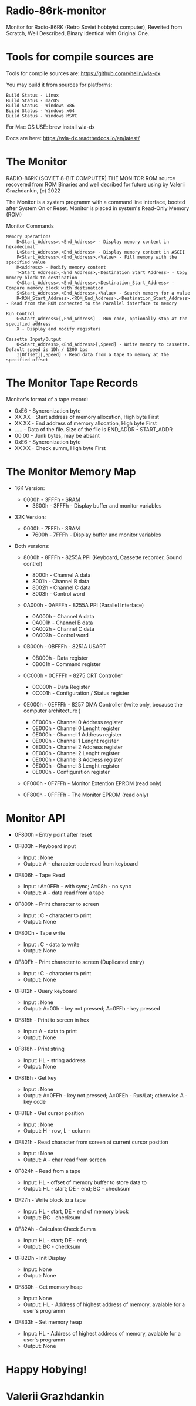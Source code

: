 # Radio-86rk-monitor
Monitor for Radio-86RK (Retro Soviet hobbyist computer), Rewrited from Scratch, Well Described, Binary Identical with Original One.

# Tools for compile sources are

Tools for compile sources are:
https://github.com/vhelin/wla-dx

You may build it from sources for platforms:

    Build Status - Linux
    Build Status - macOS
    Build Status - Windows x86
    Build Status - Windows x64
    Build Status - Windows MSVC


For Mac OS USE:
brew install wla-dx

Docs are here:
https://wla-dx.readthedocs.io/en/latest/

# The Monitor

RADIO-86RK (SOVIET 8-BIT COMPUTER)
THE MONITOR ROM source recovered from ROM Binaries and well decribed for future using
by Valerii Grazhdankin, (c) 2022

The Monitor is a system programm with a command line interface, 
booted after System On or Reset.
Monitor is placed in system's Read-Only Memory (ROM)

Monitor Commands

    Memory Operations
        D<Start_Address>,<End_Address> - Display memory content in hexadecimal
        L<Start_Address>,<End_Address> - Display memory content in ASCII
        F<Start_Address>,<End_Address>,<Value> - Fill memory with the specified value
        M<Address> - Modify memory content
        T<Start_Address>,<End_Address>,<Destination_Start_Address> - Copy memory block to destination
        C<Start_Address>,<End_Address>,<Destination_Start_Address> - Compare memory block with destination
        S<Start_Address>,<End_Address>,<Value> - Search memory for a value
        R<ROM_Start_Address>,<ROM_End_Address>,<Destination_Start_Address> - Read from the ROM connected to the Parallel interface to memory

    Run Control
        G<Start_Address>[,End_Address] - Run code, optionally stop at the specified address
        X - Display and modify registers

    Cassette Input/Output
        O<Start_Address>,<End_Address>[,Speed] - Write memory to cassette. Default speed is 1Dh / 1200 bps
        I[Offset][,Speed] - Read data from a tape to memory at the specified offset

# The Monitor Tape Records

Monitor's format of a tape record:

- 0xE6  - Syncronization byte
- XX XX - Start address of memory allocation, High byte First
- XX XX - End address of memory allocation, High byte First
- ..... - Data of the file. Size of the file is END_ADDR - START_ADDR
- 00 00 - Junk bytes, may be absant
- 0xE6  - Syncronization byte
- XX XX - Check summ, High byte First

# The Monitor Memory Map

- 16K Version:
    - 0000h - 3FFFh - SRAM
        - 3600h - 3FFFh - Display buffer and monitor variables

- 32K Version:
    - 0000h - 7FFFh - SRAM
        - 7600h - 7FFFh - Display buffer and monitor variables

- Both versions:
    - 8000h - 8FFFh - 8255A PPI (Keyboard, Cassette recorder, Sound control)
        - 8000h - Channel A data
        - 8001h - Channel B data
        - 8002h - Channel C data
        - 8003h - Control word

    - 0A000h - 0AFFFh - 8255A PPI (Parallel Interface)
        - 0A000h - Channel A data
        - 0A001h - Channel B data
        - 0A002h - Channel C data
        - 0A003h - Control word

    - 0B000h - 0BFFFh - 8251A USART
        - 0B000h - Data register
        - 0B001h - Command register

    - 0C000h - 0CFFFh - 8275 CRT Controller
        - 0C000h - Data Register
        - 0C001h - Configuration / Status register

    - 0E000h - 0EFFFh - 8257 DMA Controller (write only, because the computer architecture )
        - 0E000h - Channel 0 Address register 
        - 0E000h - Channel 0 Lenght register
        - 0E000h - Channel 1 Address register
        - 0E000h - Channel 1 Lenght register
        - 0E000h - Channel 2 Address register
        - 0E000h - Channel 2 Lenght register
        - 0E000h - Channel 3 Address register
        - 0E000h - Channel 3 Lenght register
        - 0E000h - Configuration register      

    - 0F000h - 0F7FFh - Monitor Extention EPROM (read only)

    - 0F800h - 0FFFFh - The Monitor EPROM (read only)

# Monitor API

- 0F800h - Entry point after reset                

- 0F803h - Keyboard input 
  - Input : None
  - Output: A - character code read from keyboard

- 0F806h - Tape Read 
  - Input : A=0FFh - with sync; A=08h - no sync
  - Output: A - data read from a tape

- 0F809h - Print character to screen 
  - Input : C - character to print
  - Output: None

- 0F80Ch - Tape write 
  - Input : C - data to write
  - Output: None

- 0F80Fh - Print character to screen (Duplicated entry)
  - Input : C - character to print
  - Output: None

- 0F812h - Query keyboard 
  - Input : None
  - Output: A=00h - key not pressed; A=0FFh - key pressed

- 0F815h - Print to screen in hex 
  - Input: A - data to print
  - Output: None

- 0F818h - Print string 
  - Input: HL - string address
  - Output: None

- 0F81Bh - Get key
  - Input : None
  - Output: A=0FFh - key not pressed; A=0FEh - Rus/Lat; otherwise A - key code

- 0F81Eh - Get cursor position
  - Input : None
  - Output: H - row, L - column

- 0F821h - Read character from screen at current cursor position
  - Input : None
  - Output: A - char read from screen

- 0F824h - Read from a tape
  - Input: HL - offset of memory buffer to store data to
  - Output: HL - start; DE - end; BC - checksum

- 0F27h - Write block to a tape
   - Input: HL - start, DE - end of memory block
   - Output:  BC - checksum

- 0F82Ah - Calculate Check Summ
   - Input: HL - start; DE - end;
   - Output: BC - checksum

- 0F82Dh - Init Display
   - Input: None
   - Output: None

- 0F830h - Get memory heap
   - Input: None
   - Output: HL - Address of highest address of memory, avalable for a user's programm

- 0F833h - Set memory heap
   - Input: HL - Address of highest address of memory, avalable for a user's programm
   - Output:  None

# Happy Hobying!

# Valerii Grazhdankin